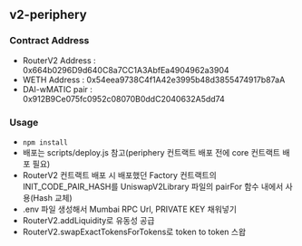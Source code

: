## v2-periphery

### Contract Address 
- RouterV2 Address : 0x664b0296D9d640C8a7CC1A3AbfEa4904962a3904
- WETH Address : 0x54eea9738C4f1A42e3995b48d3855474917b87aA
- DAI-wMATIC pair : 0x912B9Ce075fc0952c08070B0ddC2040632A5dd74

### Usage
- `npm install`
- 배포는 scripts/deploy.js 참고(periphery 컨트랙트 배포 전에 core 컨트랙트 배포 필요)
- RouterV2 컨트랙트 배포 시 배포했던 Factory 컨트랙트의 INIT_CODE_PAIR_HASH를 UniswapV2Library 파일의 pairFor 함수 내에서 사용(Hash 교체)
- .env 파일 생성해서 Mumbai RPC Url, PRIVATE KEY 채워넣기
- RouterV2.addLiquidity로 유동성 공급
- RouterV2.swapExactTokensForTokens로 token to token 스왑
